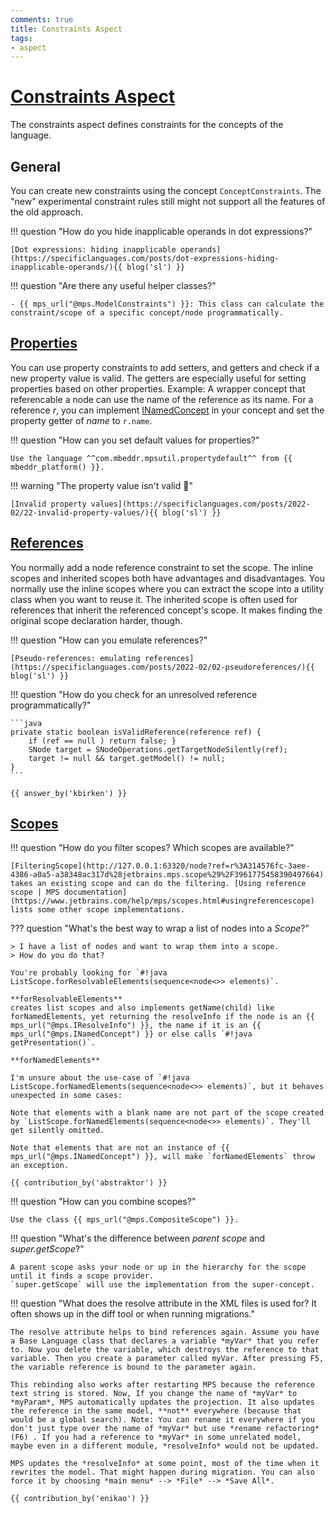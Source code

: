 ```yaml
---
comments: true
title: Constraints Aspect
tags:
- aspect
---
```

# [Constraints Aspect](https://www.jetbrains.com/help/mps/constraints.html)

The constraints aspect defines constraints for the concepts of the language.

## General

You can create new constraints using the concept `ConceptConstraints`. The "new" experimental constraint rules still might
not support all the features of the old approach.

!!! question "How do you hide inapplicable operands in dot expressions?"

    [Dot expressions: hiding inapplicable operands](https://specificlanguages.com/posts/dot-expressions-hiding-inapplicable-operands/){{ blog('sl') }}

!!! question "Are there any useful helper classes?"

    - {{ mps_url("@mps.ModelConstraints") }}: This class can calculate the constraint/scope of a specific concept/node programmatically.

## [Properties](https://www.jetbrains.com/help/mps/constraints.html#propertyconstraints)

You can use property constraints to add setters, and getters and check if a new property value is valid. The getters are especially
useful for setting properties based on other properties. Example: A wrapper concept that referencable a node can use the name of the
reference as its name. For a reference *r*, you can implement [INamedConcept](http://127.0.0.1:63320/node?ref=r%3A00000000-0000-4000-0000-011c89590288%28jetbrains.mps.lang.core.structure%29%2F1169194658468) in your concept and set the property getter of
*name* to `r.name`.

!!! question "How can you set default values for properties?"

    Use the language ^^com.mbeddr.mpsutil.propertydefault^^ from {{ mbeddr_platform() }}.

!!! warning "The property value isn't valid :beginner:"

    [Invalid property values](https://specificlanguages.com/posts/2022-02/22-invalid-property-values/){{ blog('sl') }}

## [References](https://www.jetbrains.com/help/mps/constraints.html#referentconstraints)

You normally add a node reference constraint to set the scope. The inline scopes and inherited scopes both have advantages and
disadvantages. You normally use the inline scopes where you can extract the scope into a utility class when you want to reuse it.
The inherited scope is often used for references that inherit the referenced concept's scope. It makes finding the original scope declaration harder, though.

!!! question "How can you emulate references?"

    [Pseudo-references: emulating references](https://specificlanguages.com/posts/2022-02/02-pseudoreferences/){{ blog('sl') }}

!!! question "How do you check for an unresolved reference programmatically?"

    ```java
    private static boolean isValidReference(reference ref) {
        if (ref == null ) return false; }
        SNode target = SNodeOperations.getTargetNodeSilently(ref);
        target != null && target.getModel() != null;
    }
    ```

    {{ answer_by('kbirken') }}

## [Scopes](https://www.jetbrains.com/help/mps/scopes.html)

!!! question "How do you filter scopes? Which scopes are available?"

    [FilteringScope](http://127.0.0.1:63320/node?ref=r%3A314576fc-3aee-4386-a0a5-a38348ac317d%28jetbrains.mps.scope%29%2F3961775458390497664) takes an existing scope and can do the filtering. [Using reference scope | MPS documentation](https://www.jetbrains.com/help/mps/scopes.html#usingreferencescope)
    lists some other scope implementations.

??? question "What's the best way to wrap a list of nodes into a *Scope*?"

    > I have a list of nodes and want to wrap them into a scope.
    > How do you do that?

    You're probably looking for `#!java ListScope.forResolvableElements(sequence<node<>> elements)`.

    **forResolvableElements**
    creates list scopes and also implements getName(child) like forNamedElements, yet returning the resolveInfo if the node is an {{ mps_url("@mps.IResolveInfo") }}, the name if it is an {{ mps_url("@mps.INamedConcept") }} or else calls `#!java getPresentation()`.
    
    **forNamedElements**
    
    I'm unsure about the use-case of `#!java ListScope.forNamedElements(sequence<node<>> elements)`, but it behaves unexpected in some cases:
    
    Note that elements with a blank name are not part of the scope created by `ListScope.forNamedElements(sequence<node<>> elements)`. They'll get silently omitted.
    
    Note that elements that are not an instance of {{ mps_url("@mps.INamedConcept") }}, will make `forNamedElements` throw an exception.

    {{ contribution_by('abstraktor') }}

!!! question "How can you combine scopes?"

    Use the class {{ mps_url("@mps.CompositeScope") }}.

!!! question "What's the difference between *parent scope* and *super.getScope*?"

    A parent scope asks your node or up in the hierarchy for the scope until it finds a scope provider.
    `super.getScope` will use the implementation from the super-concept.

!!! question "What does the resolve attribute in the XML files is used for? It often shows up in the diff tool or when running migrations."

    The resolve attribute helps to bind references again. Assume you have a Base Language class that declares a variable *myVar* that you refer to. Now you delete the variable, which destroys the reference to that variable. Then you create a parameter called myVar. After pressing F5, the variable reference is bound to the parameter again.
    
    This rebinding also works after restarting MPS because the reference text string is stored. Now, If you change the name of *myVar* to *myParam*, MPS automatically updates the projection. It also updates the reference in the same model, **not** everywhere (because that would be a global search). Note: You can rename it everywhere if you don't just type over the name of *myVar* but use *rename refactoring* (F6) . If you had a reference to *myVar* in some unrelated model, maybe even in a different module, *resolveInfo* would not be updated.
    
    MPS updates the *resolveInfo* at some point, most of the time when it rewrites the model. That might happen during migration. You can also force it by choosing *main menu* --> *File* --> *Save All*.

    {{ contribution_by('enikao') }}